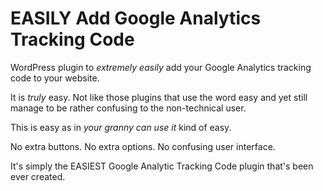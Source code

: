 # EASILY Add Google Analytics Tracking Code

WordPress plugin to *extremely easily* add your Google Analytics tracking code to your website.

It is *truly* easy. Not like those plugins that use the word easy and yet still manage to be rather confusing to the non-technical user.

This is easy as in *your granny can use it* kind of easy.

No extra buttons. No extra options. No confusing user interface.

It's simply the EASIEST Google Analytic Tracking Code plugin that's been ever created.

